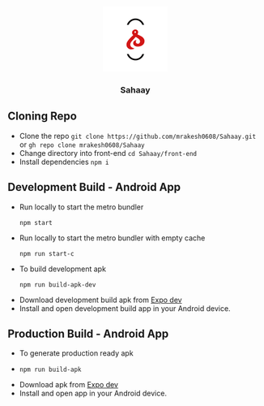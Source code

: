<div id="top" align="center">
  <img src="front-end/assets/icon.png" alt="app-logo"/>
  <h3>Sahaay</h3>
</div>

## Cloning Repo
- Clone the repo `git clone https://github.com/mrakesh0608/Sahaay.git` or `gh repo clone mrakesh0608/Sahaay`
- Change directory into front-end `cd Sahaay/front-end`
- Install dependencies `npm i`

## Development Build - Android App
- Run locally to start the metro bundler
  ```
  npm start
  ```
- Run locally to start the metro bundler with empty cache 
  ```
  npm run start-c
  ```
- To build development apk
  ```
  npm run build-apk-dev
  ```
- Download development build apk from [Expo dev](https://expo.dev/)
- Install and open development build app in your Android device.

## Production Build - Android App
- To generate production ready apk
- ```
  npm run build-apk 
  ``` 
- Download apk from [Expo dev](https://expo.dev/)
- Install and open app in your Android device.
